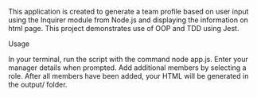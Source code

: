 This application is created to generate a team profile based on user input using the Inquirer module from Node.js and displaying the information on  html page. This project demonstrates use of OOP and TDD using Jest.


Usage

In your terminal, run the script with the command node app.js.
Enter your manager details when prompted.
Add additional members by selecting a role.
After all members have been added, your HTML will be generated in the output/ folder.
